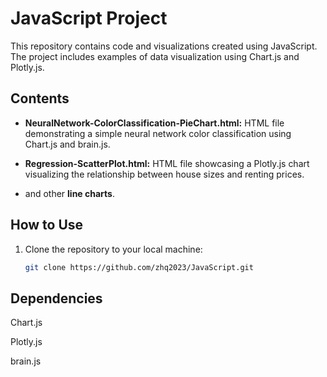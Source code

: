 # JavaScript Project

This repository contains code and visualizations created using JavaScript. The project includes examples of data visualization using Chart.js and Plotly.js.

## Contents

- **NeuralNetwork-ColorClassification-PieChart.html:** HTML file demonstrating a simple neural network color classification using Chart.js and brain.js.

- **Regression-ScatterPlot.html:** HTML file showcasing a Plotly.js chart visualizing the relationship between house sizes and renting prices.
  
- and other **line charts**.

## How to Use

1. Clone the repository to your local machine:

   ```bash
   git clone https://github.com/zhq2023/JavaScript.git
   
## Dependencies
Chart.js

Plotly.js

brain.js
